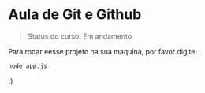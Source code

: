 <h1> Aula de Git e Github</h1>

> Status do curso:  Em andamento

Para rodar eesse projeto na sua maquina, por favor digite:

```
node app.js
```
;)